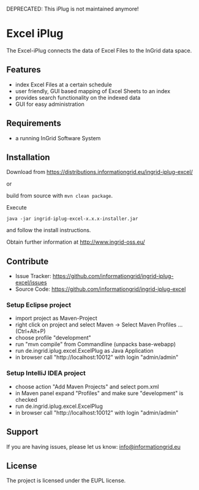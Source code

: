 DEPRECATED: This iPlug is not maintained anymore!

Excel iPlug
========

The Excel-iPlug connects the data of Excel Files to the InGrid data space.

Features
--------

- index Excel Files at a certain schedule
- user friendly, GUI based mapping of Excel Sheets to an index
- provides search functionality on the indexed data
- GUI for easy administration


Requirements
-------------

- a running InGrid Software System

Installation
------------

Download from https://distributions.informationgrid.eu/ingrid-iplug-excel/
 
or

build from source with `mvn clean package`.

Execute

```
java -jar ingrid-iplug-excel-x.x.x-installer.jar
```

and follow the install instructions.

Obtain further information at http://www.ingrid-oss.eu/


Contribute
----------

- Issue Tracker: https://github.com/informationgrid/ingrid-iplug-excel/issues
- Source Code: https://github.com/informationgrid/ingrid-iplug-excel
 
### Setup Eclipse project

* import project as Maven-Project
* right click on project and select Maven -> Select Maven Profiles ... (Ctrl+Alt+P)
* choose profile "development"
* run "mvn compile" from Commandline (unpacks base-webapp) 
* run de.ingrid.iplug.excel.ExcelPlug as Java Application
* in browser call "http://localhost:10012" with login "admin/admin"

### Setup IntelliJ IDEA project

* choose action "Add Maven Projects" and select pom.xml
* in Maven panel expand "Profiles" and make sure "development" is checked
* run de.ingrid.iplug.excel.ExcelPlug
* in browser call "http://localhost:10012" with login "admin/admin"

Support
-------

If you are having issues, please let us know: info@informationgrid.eu

License
-------

The project is licensed under the EUPL license.

